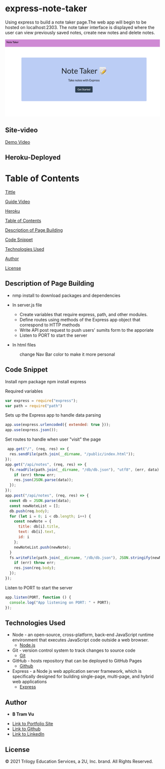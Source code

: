 # express-note-taker

Using express to build a note taker page.The web app will begin to be hosted on localhost:2303. The note taker interface is displayed where the user can view previously saved notes, create new notes and delete notes.

![Site](frontpage.png)

## Site-video 
[Demo Video]()  

## Heroku-Deployed


# Table of Contents 
[Tittle](#express-note-taker)

[Guide Video](#Guide-Video)

[Heroku](#Heroku-Deployed)

[Table of Contents](#Table-of-Content)

[Description of Page Building](#Description-of-Page-Building)

[Code Snippet](#Code-Snippet)

[Technologies Used](#Technologies-Used)

[Author](#Author)

[License](#License)


## Description of Page Building 
* nmp install to download packages and dependencies 
  
* In server.js file  
  <ul> 
  <li> Create variables that require express, path, and other modules. 
  <li> Define routes using methods of the Express app object that correspond to HTTP methods
  <li> Write API post request to push users' sumits form to the apporiate 
  <li> Listen to PORT to start the server 
  </li>
  </ul>


* In html files 
  <ul> change Nav Bar color to make it more personal </ul>



## Code Snippet
Install npm package 
npm install express

Required variables 
``` Javascript
var express = require("express");
var path = require("path")
```

Sets up the Express app to handle data parsing
``` Javascript
app.use(express.urlencoded({ extended: true }));
app.use(express.json());
```

Set routes to handle when user "visit" the page 
``` Javascript
 app.get("/", (req, res) => {
  res.sendFile(path.join(__dirname, "/public/index.html"));
});
app.get("/api/notes", (req, res) => {
  fs.readFile(path.join(__dirname, "/db/db.json"), "utf8", (err, data) => {
    if (err) throw err;
    res.json(JSON.parse(data));
  });
});
app.post("/api/notes", (req, res) => {
  const db = JSON.parse(data);
  const newNoteList = [];
  db.push(req.body);
  for (let i = 0; i < db.length; i++) {
    const newNote = {
      title: db[i].title,
      text: db[i].text,
      id: i
    };
    newNoteList.push(newNote);
  }
  fs.writeFile(path.join(__dirname, "/db/db.json"), JSON.stringify(newNoteList, null, 2), (err) => {
    if (err) throw err;
    res.json(req.body);
  });
});
```

Listen to PORT to start the server 
``` Javascript 
app.listen(PORT, function () {
  console.log("App listening on PORT: " + PORT);
});
```

## Technologies Used
- Node - an open-source, cross-platform, back-end JavaScript runtime environment that executes JavaScript code outside a web browser.
  * [Node.js](https://nodejs.org/dist/latest-v14.x/docs/api/)
- Git - version control system to track changes to source code
  * [Git](https://git-scm.com/)
- GitHub - hosts repository that can be deployed to GitHub Pages
  * [Github](https://github.com/)
- Express - a Node js web application server framework, which is specifically designed for building single-page, multi-page, and hybrid web applications
  * [Express](http://expressjs.com/en/api.html#express)


## Author

* **B Tram Vu** 

- [Link to Portfolio Site](https://vubao2303.github.io/portfolio/)
- [Link to Github](https://github.com/vubao2303)
- [Link to LinkedIn](https://www.linkedin.com/in/tram-vu-866250121/)

## License

© 2021 Trilogy Education Services, a 2U, Inc. brand. All Rights Reserved.